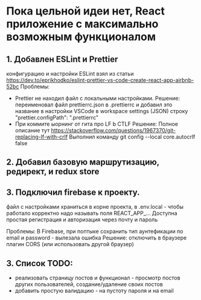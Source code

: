 # Пока цельной идеи нет, React приложение с максимально возможным функционалом

## 1. Добавлен ESLint и Prettier

конфигурацию и настройки ESLint взял из статьи https://dev.to/eprikhodko/eslint-prettier-vs-code-create-react-app-airbnb-52bc
Проблемы:

- Prettier не находил файл с локальными настройками.
  Решение: переименовал файл prettierrc.json в .prettierrc и добавил это название в настройки VSCode
  в workspace settings (JSON) строку "prettier.configPath": ".prettierrc"
- При коммите ыорнинг от гита про LF b CTLF
  Решение: Полное описание тут https://stackoverflow.com/questions/1967370/git-replacing-lf-with-crlf
  Выполнил команду git config --local core.autocrlf false

## 2. Добавил базовую маршрутизацию, редирект, и redux store

## 3. Подключил firebase к проекту.

файл с настройками храниться в корне проекта, в .env.local - чтобы работало корректно надо называть поля REACT_APP_...
Доступна простая регистрация и авторизация через почту и пароль 

Проблемы: В Firebase, при поптыке сохранить тип аунтефикации по email и password - вылезала ошибка
Решение: отключить в браузере плагин CORS (или использовать другой браузер)

## 3. Список TODO:
  - реализовать страницу постов и функционал - просмотр постов других пользователей, создание/удаление своих постов
  - добавить простую валидацию - на пустоту пароля и на email

